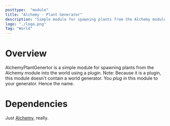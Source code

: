 ```yaml
---
posttype:  "module"  
title: "Alchemy - Plant Generator"
description: "Simple module for spawning plants from the Alchemy module into the world."
logo: "./logo.png"
Tag: "World"
---
```

# Overview
AlchemyPlantGenertor is a simple module for spawning plants from the Alchemy module into the world using a plugin. Note: Because it is a plugin, this module doesn't contain a world generator. You *plug in* this module to your generator. Hence the name.

# Dependencies
Just [Alchemy](https://github.com/Terasology/Alchemy), really.
